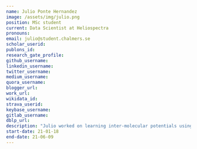 ```yaml
---
name: Julio Ponte Hernandez 
image: /assets/img/julio.png
position: MSc student
current: Data Scientist at Heliospectra
pronouns: 
email: julio@student.chalmers.se
scholar_userid: 
publons_id:
research_gate_profile:
github_username:
linkedin_username:
twitter_username:
medium_username:
quora_username:
blogger_url:
work_url:
wikidata_id:
strava_userid:
keybase_username:
gitlab_username:
dblp_url:
description: "Julio worked on learning inter-molecular potentials using deep energy-based models via score-based estimators for drug-discovery. Co-supervised by Dr. Rocío Mercado (AstraZeneca)."
start-date: 21-01-18
end-date: 21-06-09
---
```

